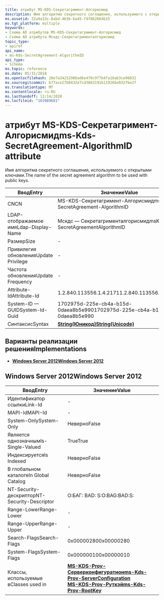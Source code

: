 ```yaml
---
title: атрибут MS-KDS-Секретагримент-Алгорисмид
description: Имя алгоритма секретного соглашения, используемого с открытыми ключами.
ms.assetid: 32a9a33c-8abd-463b-ba45-f4f862664b15
ms.tgt_platform: multiple
keywords:
- Схема AD атрибутов MS-KDS-Секретагримент-Алгорисмид
- Схема AD атрибута Мскдс-Секретагрименталгорисмид
topic_type:
- apiref
api_name:
- ms-Kds-SecretAgreement-AlgorithmID
api_type:
- Schema
ms.topic: reference
ms.date: 05/31/2018
ms.openlocfilehash: 28e7a34252986ad6e470c9f7b4fa18ab3ce96032
ms.sourcegitcommit: b77ace27b0432e7cd3863191b11926be032fbe2f
ms.translationtype: MT
ms.contentlocale: ru-RU
ms.lasthandoff: 12/14/2020
ms.locfileid: "103989681"
---
```

# <a name="ms-kds-secretagreement-algorithmid-attribute"></a><span data-ttu-id="df086-105">атрибут MS-KDS-Секретагримент-Алгорисмид</span><span class="sxs-lookup"><span data-stu-id="df086-105">ms-Kds-SecretAgreement-AlgorithmID attribute</span></span>

<span data-ttu-id="df086-106">Имя алгоритма секретного соглашения, используемого с открытыми ключами.</span><span class="sxs-lookup"><span data-stu-id="df086-106">The name of the secret agreement algorithm to be used with public keys.</span></span>



| <span data-ttu-id="df086-107">Ввод</span><span class="sxs-lookup"><span data-stu-id="df086-107">Entry</span></span> | <span data-ttu-id="df086-108">Значение</span><span class="sxs-lookup"><span data-stu-id="df086-108">Value</span></span> |
|-------------------|---------------------------------------------|
| <span data-ttu-id="df086-109">CN</span><span class="sxs-lookup"><span data-stu-id="df086-109">CN</span></span>                | <span data-ttu-id="df086-110">MS-KDS-Секретагримент-Алгорисмид</span><span class="sxs-lookup"><span data-stu-id="df086-110">ms-Kds-SecretAgreement-AlgorithmID</span></span>          |
| <span data-ttu-id="df086-111">LDAP-отображаемое имя</span><span class="sxs-lookup"><span data-stu-id="df086-111">Ldap-Display-Name</span></span> | <span data-ttu-id="df086-112">Мскдс — Секретагрименталгорисмид</span><span class="sxs-lookup"><span data-stu-id="df086-112">msKds-SecretAgreementAlgorithmID</span></span>            |
| <span data-ttu-id="df086-113">Размер</span><span class="sxs-lookup"><span data-stu-id="df086-113">Size</span></span>              | \-                                          |
| <span data-ttu-id="df086-114">Привилегия обновления</span><span class="sxs-lookup"><span data-stu-id="df086-114">Update Privilege</span></span>  | \-                                          |
| <span data-ttu-id="df086-115">Частота обновления</span><span class="sxs-lookup"><span data-stu-id="df086-115">Update Frequency</span></span>  | \-                                          |
| <span data-ttu-id="df086-116">Attribute-Id</span><span class="sxs-lookup"><span data-stu-id="df086-116">Attribute-Id</span></span>      | <span data-ttu-id="df086-117">1.2.840.113556.1.4.2171</span><span class="sxs-lookup"><span data-stu-id="df086-117">1.2.840.113556.1.4.2171</span></span>                     |
| <span data-ttu-id="df086-118">System-ID — GUID</span><span class="sxs-lookup"><span data-stu-id="df086-118">System-Id-Guid</span></span>    | <span data-ttu-id="df086-119">1702975d-225e-cb4a-b15d-0daea8b5e990</span><span class="sxs-lookup"><span data-stu-id="df086-119">1702975d-225e-cb4a-b15d-0daea8b5e990</span></span>        |
| <span data-ttu-id="df086-120">Синтаксис</span><span class="sxs-lookup"><span data-stu-id="df086-120">Syntax</span></span>            | [<span data-ttu-id="df086-121">**String(Юникод)**</span><span class="sxs-lookup"><span data-stu-id="df086-121">**String(Unicode)**</span></span>](s-string-unicode.md) |



## <a name="implementations"></a><span data-ttu-id="df086-122">Варианты реализации решения</span><span class="sxs-lookup"><span data-stu-id="df086-122">Implementations</span></span>

-   [<span data-ttu-id="df086-123">**Windows Server 2012**</span><span class="sxs-lookup"><span data-stu-id="df086-123">**Windows Server 2012**</span></span>](#windows-server-2012)

## <a name="windows-server-2012"></a><span data-ttu-id="df086-124">Windows Server 2012</span><span class="sxs-lookup"><span data-stu-id="df086-124">Windows Server 2012</span></span>



| <span data-ttu-id="df086-125">Ввод</span><span class="sxs-lookup"><span data-stu-id="df086-125">Entry</span></span> | <span data-ttu-id="df086-126">Значение</span><span class="sxs-lookup"><span data-stu-id="df086-126">Value</span></span> |
|------------------------|-----------------------------------------------------------------------------------------------------------------------------------------------------|
| <span data-ttu-id="df086-127">Идентификатор ссылки</span><span class="sxs-lookup"><span data-stu-id="df086-127">Link-Id</span></span>                | \-                                                                                                                                                  |
| <span data-ttu-id="df086-128">MAPI-Id</span><span class="sxs-lookup"><span data-stu-id="df086-128">MAPI-Id</span></span>                | \-                                                                                                                                                  |
| <span data-ttu-id="df086-129">System-Only</span><span class="sxs-lookup"><span data-stu-id="df086-129">System-Only</span></span>            | <span data-ttu-id="df086-130">Неверно</span><span class="sxs-lookup"><span data-stu-id="df086-130">False</span></span>                                                                                                                                               |
| <span data-ttu-id="df086-131">Является однозначным</span><span class="sxs-lookup"><span data-stu-id="df086-131">Is-Single-Valued</span></span>       | <span data-ttu-id="df086-132">True</span><span class="sxs-lookup"><span data-stu-id="df086-132">True</span></span>                                                                                                                                                |
| <span data-ttu-id="df086-133">Индексируется</span><span class="sxs-lookup"><span data-stu-id="df086-133">Is Indexed</span></span>             | <span data-ttu-id="df086-134">Неверно</span><span class="sxs-lookup"><span data-stu-id="df086-134">False</span></span>                                                                                                                                               |
| <span data-ttu-id="df086-135">В глобальном каталоге</span><span class="sxs-lookup"><span data-stu-id="df086-135">In Global Catalog</span></span>      | <span data-ttu-id="df086-136">Неверно</span><span class="sxs-lookup"><span data-stu-id="df086-136">False</span></span>                                                                                                                                               |
| <span data-ttu-id="df086-137">NT-Security-дескриптор</span><span class="sxs-lookup"><span data-stu-id="df086-137">NT-Security-Descriptor</span></span> | <span data-ttu-id="df086-138">О:БАГ: BAD: S:</span><span class="sxs-lookup"><span data-stu-id="df086-138">O:BAG:BAD:S:</span></span>                                                                                                                                        |
| <span data-ttu-id="df086-139">Range-Lower</span><span class="sxs-lookup"><span data-stu-id="df086-139">Range-Lower</span></span>            | \-                                                                                                                                                  |
| <span data-ttu-id="df086-140">Range-Upper</span><span class="sxs-lookup"><span data-stu-id="df086-140">Range-Upper</span></span>            | \-                                                                                                                                                  |
| <span data-ttu-id="df086-141">Search-Flags</span><span class="sxs-lookup"><span data-stu-id="df086-141">Search-Flags</span></span>           | <span data-ttu-id="df086-142">0x00000280</span><span class="sxs-lookup"><span data-stu-id="df086-142">0x00000280</span></span>                                                                                                                                          |
| <span data-ttu-id="df086-143">System-Flags</span><span class="sxs-lookup"><span data-stu-id="df086-143">System-Flags</span></span>           | <span data-ttu-id="df086-144">0x00000010</span><span class="sxs-lookup"><span data-stu-id="df086-144">0x00000010</span></span>                                                                                                                                          |
| <span data-ttu-id="df086-145">Классы, используемые в</span><span class="sxs-lookup"><span data-stu-id="df086-145">Classes used in</span></span>        | [<span data-ttu-id="df086-146">**MS-KDS-Prov-Серверконфигуратион**</span><span class="sxs-lookup"><span data-stu-id="df086-146">**ms-Kds-Prov-ServerConfiguration**</span></span>](c-mskds-provserverconfiguration.md)<br/> [<span data-ttu-id="df086-147">**MS-KDS-Prov-Руткэй**</span><span class="sxs-lookup"><span data-stu-id="df086-147">**ms-Kds-Prov-RootKey**</span></span>](c-mskds-provrootkey.md)<br/> |



 

 





